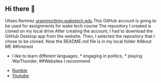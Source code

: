 ## Hi there 👋
Ulises Ramirez uramirez@my.waketech.edu
This GitHub account is going to be used for assignments for wake tech course
The repository I created is cloned on my local drive
After creating the account, I had to download the GitHub Desktop app from the website. Then, I selected the repository that I chose to be cloned. Now the README.md file is in my local folder
#About ME
##Interest
  * I like to learn different languages, * engaging in politics, * playing WarThunder,
##Websites I recommend
  - [Rumble](www.rumble.com)
  - [Youtube](www.youtube.com)
